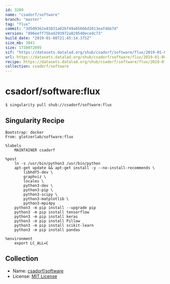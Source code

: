 ```yaml
---
id: 3209
name: "csadorf/software"
branch: "master"
tag: "flux"
commit: "3d509362e83831a02bf49a65666d2013eaf4bb7d"
version: "896eeff75bad293972a829540ecedc73"
build_date: "2019-01-08T21:45:14.375Z"
size_mb: 3841
size: 1738072095
sif: "https://datasets.datalad.org/shub/csadorf/software/flux/2019-01-08-3d509362-896eeff7/896eeff75bad293972a829540ecedc73.simg"
url: https://datasets.datalad.org/shub/csadorf/software/flux/2019-01-08-3d509362-896eeff7/
recipe: https://datasets.datalad.org/shub/csadorf/software/flux/2019-01-08-3d509362-896eeff7/Singularity
collection: csadorf/software
---
```


# csadorf/software:flux

```bash
$ singularity pull shub://csadorf/software:flux
```

## Singularity Recipe

```singularity
Bootstrap: docker
From: glotzerlab/software:flux

%labels
	MAINTAINER csadorf

%post
	ln -s /usr/bin/python3 /usr/bin/python
	apt-get update && apt-get install -y --no-install-recommends \
		libhdf5-dev \
		graphviz \
		locales \
		python3-dev \
		python3-pip \
		python3-scipy \
		python3-matplotlib \
		python3-mpi4py
	python3 -m pip install --upgrade pip
	python3 -m pip install tensorflow
	python3 -m pip install keras
	python3 -m pip install Pillow
	python3 -m pip install scikit-learn
	python3 -m pip install pandas

%environment
	export LC_ALL=C
```

## Collection

 - Name: [csadorf/software](https://github.com/csadorf/software)
 - License: [MIT License](https://api.github.com/licenses/mit)

